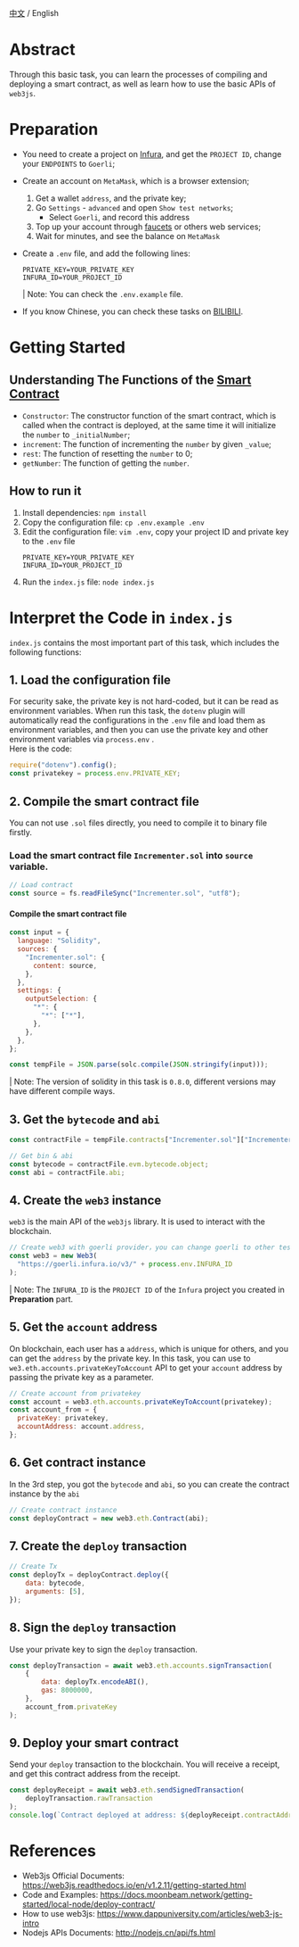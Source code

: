 [中文](./README-cn.md) / English
# Abstract
Through this basic task, you can learn the processes of compiling and deploying a smart contract, as well as learn how to use the basic APIs of `web3js`.

# Preparation
- You need to create a project on [Infura](https://infura.io), and get the `PROJECT ID`, change your `ENDPOINTS` to `Goerli`;

- Create an account on `MetaMask`, which is a browser extension;
    1. Get a wallet `address`, and the private key;
    2. Go `Settings` - `advanced` and open `Show test networks`;
        - Select `Goerli`, and record this address
    3. Top up your account through [faucets](https://faucets.chain.link) or others web services;
    4. Wait for minutes, and see the balance on `MetaMask`

- Create a `.env` file, and add the following lines:
    ```text
    PRIVATE_KEY=YOUR_PRIVATE_KEY
    INFURA_ID=YOUR_PROJECT_ID
    ```
    | Note: You can check the `.env.example` file.

- If you know Chinese, you can check these tasks on [BILIBILI](https://www.bilibili.com/video/BV1Y44y1r7E6/).

# Getting Started

## Understanding The Functions of the [Smart Contract](Incrementer.sol)
- `Constructor`: The constructor function of the smart contract, which is called when the contract is deployed, at the same time it will initialize the `number` to `_initialNumber`;
- `increment`: The function of incrementing the `number` by given `_value`;
- `rest`: The function of resetting the `number` to 0;
- `getNumber`: The function of getting the `number`.

## How to run it

1. Install dependencies: `npm install`
2. Copy the configuration file: `cp .env.example .env`
3. Edit the configuration file: `vim .env`, copy your project ID and private key to the `.env` file
    ```text
    PRIVATE_KEY=YOUR_PRIVATE_KEY
    INFURA_ID=YOUR_PROJECT_ID
    ``` 
4. Run the `index.js` file: `node index.js`

# Interpret the Code in `index.js`
`index.js` contains the most important part of this task, which includes the following functions:
## 1. Load the configuration file
For security sake, the private key is not hard-coded, but it can be read as environment variables. When run this task, the `dotenv` plugin will automatically read the configurations in the `.env` file and load them as environment variables, and then you can use the private key and other environment variables via `process.env` .  
Here is the code:
```js
require("dotenv").config();
const privatekey = process.env.PRIVATE_KEY;
```

## 2. Compile the smart contract file
You can not use `.sol` files directly, you need to compile it to binary file firstly.
### Load the smart contract file `Incrementer.sol` into `source` variable.
```js
// Load contract
const source = fs.readFileSync("Incrementer.sol", "utf8");
```
#### Compile the smart contract file

```js
const input = {
  language: "Solidity",
  sources: {
    "Incrementer.sol": {
      content: source,
    },
  },
  settings: {
    outputSelection: {
      "*": {
        "*": ["*"],
      },
    },
  },
};

const tempFile = JSON.parse(solc.compile(JSON.stringify(input)));
```
| Note: The version of solidity in this task is `0.8.0`, different versions may have different compile ways.

## 3. Get the `bytecode` and `abi`
```js
const contractFile = tempFile.contracts["Incrementer.sol"]["Incrementer"];

// Get bin & abi
const bytecode = contractFile.evm.bytecode.object;
const abi = contractFile.abi;
```  

## 4. Create the `web3` instance
`web3` is the main API of the `web3js` library. It is used to interact with the blockchain.
```js
// Create web3 with goerli provider，you can change goerli to other testnet
const web3 = new Web3(
  "https://goerli.infura.io/v3/" + process.env.INFURA_ID
);
```
| Note: The `INFURA_ID` is the `PROJECT ID` of the `Infura` project you created in **Preparation** part.

## 5. Get the `account` address
On blockchain, each user has a `address`, which is unique for others, and you can get the `address` by the private key. In this task, you can use to `we3.eth.accounts.privateKeyToAccount` API to get your `account` address by passing the private key as a parameter.
```js
// Create account from privatekey
const account = web3.eth.accounts.privateKeyToAccount(privatekey);
const account_from = {
  privateKey: privatekey,
  accountAddress: account.address,
};
```

## 6. Get contract instance
In the 3rd step, you got the `bytecode` and `abi`, so you can create the contract instance by the `abi`
```js
// Create contract instance
const deployContract = new web3.eth.Contract(abi);
```

## 7. Create the `deploy` transaction
```js
// Create Tx
const deployTx = deployContract.deploy({
    data: bytecode,
    arguments: [5],
});

```
## 8. Sign the `deploy` transaction
Use your private key to sign the `deploy` transaction.
```js
const deployTransaction = await web3.eth.accounts.signTransaction(
    {
        data: deployTx.encodeABI(),
        gas: 8000000,
    },
    account_from.privateKey
);
```


## 9. Deploy your smart contract
Send your `deploy` transaction to the blockchain. You will receive a receipt, and get this contract address from the receipt.
```js
const deployReceipt = await web3.eth.sendSignedTransaction(
    deployTransaction.rawTransaction
);
console.log(`Contract deployed at address: ${deployReceipt.contractAddress}`);
```

# References
- Web3js Official Documents: https://web3js.readthedocs.io/en/v1.2.11/getting-started.html
- Code and Examples: https://docs.moonbeam.network/getting-started/local-node/deploy-contract/ 
- How to use web3js: https://www.dappuniversity.com/articles/web3-js-intro
- Nodejs APIs Documents: http://nodejs.cn/api/fs.html
